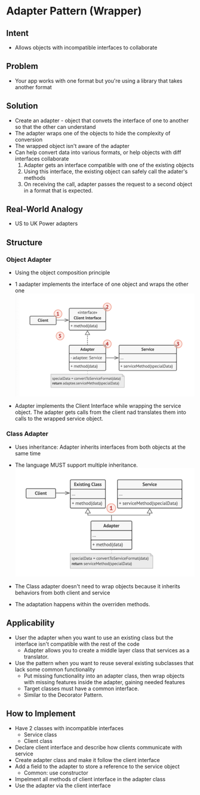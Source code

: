 # Adapter Pattern (Wrapper)

## Intent
- Allows objects with incompatible interfaces to collaborate

## Problem
- Your app works with one format but you're using a library that takes another format

## Solution
- Create an adapter - object that convets the interface of one to another so that the other can understand
- The adapter wraps one of the objects to hide the complexity of conversion
- The wrapped object isn't aware of the adapter
- Can help convert data into various formats, or help objects with diff interfaces collaborate
  1. Adapter gets an interface compatible with one of the existing objects
  2. Using this interface, the existing object can safely call the adater's methods
  3. On receiving the call, adapter passes the request to a second object in a format that is expected.

## Real-World Analogy

- US to UK Power adapters

## Structure

### Object Adapter
- Using the object composition principle
- 1 aadapter implements the interface of one object and wraps the other one
![alt text](image.png)

- Adapter implements the Client Interface while wrapping the service object. The adapter gets calls from the client nad translates them into calls to the wrapped service object.

### Class Adapter

- Uses inheritance: Adapter inherits interfaces from both objects at the same time
- The language MUST support multiple inheritance.
![alt text](image-1.png)

- The Class adapter doesn't need to wrap objects because it inherits behaviors from both client and service
- The adaptation happens within the overriden methods.

## Applicability

- User the adapter when you want to use an existing class but the interface isn't compatible with the rest of the code
  - Adapter allows you to create a middle layer class that services as a translator.
- Use the pattern when you want to reuse several existing subclasses that lack some common functionality
  - Put missing functionality into an adapter class, then wrap objects with missing features inside the adapter, gaining needed features
  - Target classes must have a common interface.
  - Similar to the Decorator Pattern.

## How to Implement

- Have 2 classes with incompatible interfaces
  - Service class
  - Client class
- Declare client interface and describe how clients communicate with service
- Create adapter class and make it follow the client interface
- Add a field to the adapter to store a reference to the service object
  - Common: use constructor
- Impelment all methods of client interface in the adapter class
- Use the adapter via the client interface

